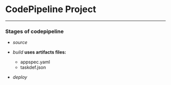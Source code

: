 # __CodePipeline Project__

***
### __Stages of codepipeline__

  * _source_
  * _build_
    __uses artifacts files:__
     - appspec.yaml
     - taskdef.json

  * _deploy_